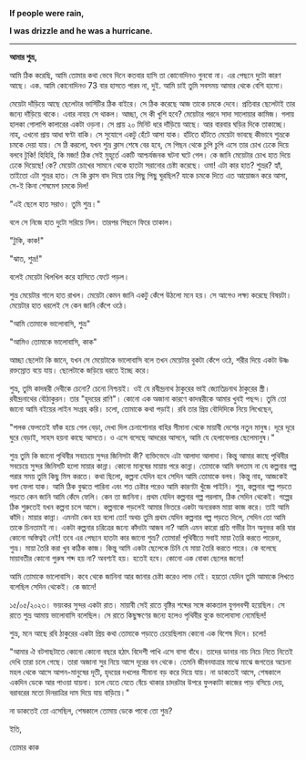 **If people were rain,**



**I was drizzle and he was a hurricane.**

---



**আমার শুভ্র,**

আমি ঠিক করেছি, আমি তোমার কথা ভেবে দিনে কতবার হাসি তা কোনোদিনও গুনবো না। এর পেছনে দুটো কারণ আছে। এক. আমি কোনোদিনও 73 বার হাসতে পারব না, দুই. আমি চাই তুমি সবসময় আমার থেকে বেশি হাসো।



মেয়েটা দাঁড়িয়ে আছে ছেলেটার ভার্সিটির ঠিক বাইরে। সে ঠিক করেছে আজ তাকে চমকে দেবে। প্রতিবার ছেলেটাই তার জন্যে দাঁড়িয়ে থাকে। এবার নাহয় সে থাকল। আচ্ছা, সে কী খুশি হবে? মেয়েটার পরনে সাদা সালোয়ার কামিজ। গলায় হালকা গোলাপি কালারের একটা ওড়না। সে প্রায় ২০ মিনিট ধরে দাঁড়িয়ে আছে। আর বারবার ঘড়ির দিকে তাকাচ্ছে। নাহ, এখনো প্রায় আধা ঘণ্টা বাকি। সে সুযোগে একটু হেঁটে আসা যাক। হাঁটতে হাঁটতে মেয়েটা ভাবছে কীভাবে শুভ্রকে চমকে দেয়া যায়। সে ঠি করলো, যখন শুভ্র ক্লাস শেষে বের হবে, সে পিছন থেকে চুপি চুপি এসে তার চোখ ঢেকে দিয়ে বলবে টুকি! হিহিহি, কি মজা! ঠিক সেই মুহূর্তে একটি আশ্চর্যজনক ঘটনা ঘটে গেল। কে জানি মেয়েটার চোখ হাত দিয়ে ঢেকে দিয়েছে! কে? মেয়েটা চোখের সামনে থেকে হাতটা সরানোর চেষ্টা করেছে। ওমা! এটা কার হাত? শুভ্রর? হ্যাঁ, তাইতো এটা শুভ্রর হাত। সে কি ক্লাস বাদ দিয়ে তার পিছু পিছু ঘুরছিল? যাকে চমকে দিতে এত আয়োজন করে আসা, সে-ই কিনা শেষমেশ চমকে দিল!

"এই ছেলে হাত সরাও। তুমি শুভ্র।"

বলে সে নিজে হাত দুটো সরিয়ে নিল। তারপর পিছনে ফিরে তাকাল।

"টুকি, কাক!"

"ঝাত, শুভ্র!"

বলেই মেয়েটা খিলখিল করে হাসিতে ফেটে পড়ল।



শুভ্র মেয়েটার গালে হাত রাখল। মেয়েটা কেমন জানি একটু কেঁপে উঠলো মনে হয়। সে আগেও লক্ষ্য করেছে বিষয়টা। মেয়েটার হাত ধরলেই সে কেন জানি কেঁপে ওঠে।

"আমি তোমাকে ভালোবাসি, শুভ্র"

"আমিও তোমাকে ভালোবাসি, কাক"

আচ্ছা ছেলেটা কি জানে, যখন সে মেয়েটাকে ভালোবাসি বলে তখন মেয়েটার বুকটা কেঁপে ওঠে, শরীর দিয়ে একটা উষ্ণ রক্তস্রোত বয়ে যায়। ছেলেটাকে জড়িয়ে ধরতে ইচ্ছে করে। 



শুভ্র, তুমি কাদম্বরী দেবীকে চেনো? চেনো নিশ্চয়ই। ওই যে রবীন্দ্রনাথ ঠাকুরের ভাই জ্যোতিদ্রনাথ ঠাকুরের স্ত্রী। রবীন্দ্রনাথের বৌঠাকুরন। তার "হৃদয়ের রাণি"। কোনো এক অজানা কারণে কাদম্বরীকে আমার খুবই পছন্দ। তুমি তো জানো আমি বইয়ের লাইন সংগ্রহ করি। চলো, তোমাকে কথা পড়াই। রবি তার প্রিয় বৌদিদিকে নিয়ে লিখেছেন, 

"পলক ফেলতেই ফাঁক হয়ে গেল বেড়া, দেখা দিল চেনাশোনার বাহির সীমানা থেকে মায়াবী দেশের নতুন মানুষ। দূরে দূরে ঘুরে বেড়াই, সাহস হয়না কাছে আসতে। ও এসে বসেছে আদরের আসনে, আমি যে হেলাফেলার ছেলেমানুষ।" 



শুভ্র তুমি কি জানো পৃথিবীর সবচেয়ে সুন্দর জিনিসটা কী? ব্যক্তিভেদে এটা আলাদা আলাদা। কিন্তু আমার কাছে পৃথিবীর সবচেয়ে সুন্দর জিনিসটি হলো মায়ার কান্না। কোনো মানুষের মায়ায় পরে কান্না। তোমাকে আমি বলতাম না যে কল্পনার গল্প পরার সময় তুমি কিছু মিস করতে। কথা ছিলো, কল্পনা যেদিন হবে সেদিন আমি তোমাকে বলব। কিন্তু নাহ, আজকেই বলা ফেলা যাক। আমি ঠিক বুঝতে পারিনা এবং শত চেষ্টার পরেও আমি কারণটা খুঁজে পাইনি। শুভ্র, কল্পনার গল্প পড়তে পড়তে কেন জানি আমি কেঁদে ফেলি। কেন তা জানিনা। প্রথম যেদিন কল্পনার গল্প পরলাম, ঠিক সেদিন থেকেই। গল্পের ঠিক শুরুতেই যখন কল্পনা চলে আসে। কল্পনাকে পড়লেই আমার ভিতরে একটা অন্যরকম মায়া কাজ করে। তাই আমি কাঁদি। মায়ার কান্না। এমনটা কেন হয় বলো তো! অথচ তুমি প্রথম যেদিন কল্পনার গল্প পড়তে দিলে, সেদিন তো আমি তাকে চিনতামই না। একটা কল্পনার চরিত্রের জন্যে কাঁদাটা আজব না? আমি এমন কারো প্রতি গভীর টান অনুভর করি যার কোনো অস্তিত্বই নেই! তবে এর পেছনে হাতটা কার জানো শুভ্র? তোমার! পৃথিবীতে সবাই মায়া তৈরি করতে পারেনা, শুভ্র। মায়া তৈরি করা খুব কঠিক কাজ। কিন্তু আমি একটা ছেলেকে চিনি যে মায়া তৈরি করতে পারে। কে বলেছে মায়াবতীর কোনো পুরুষ শব্দ হয় না? অবশ্যই হয়। হতেই হবে। কোনো এক বোকা ছেলের জন্যে! 



আমি তোমাকে ভালোবাসি। কবে থেকে জানিনা আর জানার চেষ্টা করেও লাভ নেই। হয়তো যেদিন তুমি আমাকে লিখতে বলেছিল সেদিন থেকেই। কে জানে!

১৫/০৫/২০২৩। ভয়ংকর সুন্দর একটা রাত। মায়াবী সেই রাতে বৃষ্টির শব্দের সঙ্গে কাকতাল যুগলবন্দী হয়েছিল। সে রাতে শুভ্র আমায় ভালোবাসি বলেছিল। সে রাতে কিছুক্ষণের জন্যে হলেও পৃথিবীর বুকে ভালোবাসা নেমেছিল! 

শুভ্র, মনে আছে রবি ঠাকুরের একটা প্রিয় কথা তোমাকে পড়াতে চেয়েছিলাম কোনো এক বিশেষ দিনে। চলো! 

"আমার ঐ বটগাছটাতে কোনো কোনো বছরে হঠাৎ বিদেশী পাখি এসে বাসা বাঁধে। তাদের ডানার নাচ নিচে নিতে নিতেই দেখি তারা চলে গেছে। তারা অজানা সুর নিয়ে আসে দূরের বন থেকে। তেমনি জীবনযাত্রার মাঝে মাঝে জগতের অচেনা মহল থেকে আসে আপন-মানুষের দূতী, হৃদয়ের দখলের সীমানা বড় করে দিয়ে যায়। না ডাকতেই আসে, শেষকালে একদিন ডেকে আর পাওয়া যায়না। চলে যেতে যেতে বেঁচে থাকার চাদরটার উপরে ফুলকাটা কাজের পাড় বসিয়ে দেয়, বরাবরের মতো দিনরাত্রির দাম দিয়ে যায় বাড়িয়ে।" 



না ডাকতেই তো এসেছিল, শেষকালে তোমায় ডেকে পাবো তো শুভ্র? 



ইতি, 

তোমার কাক


